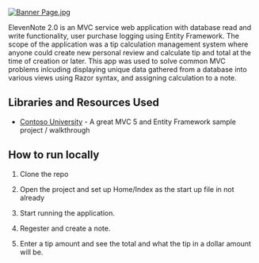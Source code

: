 ﻿[![Banner Page.jpg](https://s9.postimg.org/7hdnvdgdr/Banner_Page.jpg)](https://postimg.org/image/fmvptj4mj/)

ElevenNote 2.0 is an MVC service web application with database read and write functionality, user purchase logging using Entity Framework. The scope of the application was a tip calculation management system where anyone could create new personal review and calculate tip and total at the time of creation or later. This app was used to solve common MVC problems inlcuding displaying unique data gathered from a database into various views using Razor syntax, and assigning calculation to a note.

## Libraries and Resources Used 

- [Contoso University](https://docs.microsoft.com/en-us/aspnet/mvc/overview/getting-started/getting-started-with-ef-using-mvc/creating-an-entity-framework-data-model-for-an-asp-net-mvc-application) - A great MVC 5 and Entity Framework sample project / walkthrough



## How to run locally

1. Clone the repo 

2. Open the project and set up Home/Index as the start up file in not already

3. Start running the application. 

4. Regester and create a note. 

6. Enter a tip amount and see the total and what the tip in a dollar amount will be.

